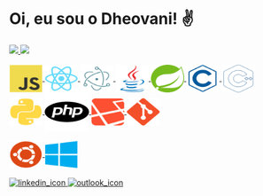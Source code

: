 # Oi, eu sou o Dheovani! :v:

<div align="left">
  <a href="https://github.com/Dheovani" />
  <img style="width:30em;"
       src="https://github-readme-stats.vercel.app/api?username=Dheovani&show_icons=true&theme=radical&include_all_commits=true&count_private=true" />
  <img style="width:30em;"
       src="https://github-readme-stats.vercel.app/api/top-langs/?username=Dheovani&layout=compact&langs_count=7&theme=radical" />
</div>

<div style="display: inline_block;"><br>
  <img align="center" alt="ecmascript" height="50" width="60"
       src="https://github.com/devicons/devicon/blob/master/icons/javascript/javascript-original.svg">
  <img align="center" alt="react_js" height="50" width="60"
       src="https://github.com/devicons/devicon/blob/master/icons/react/react-original.svg">
  <img align="center" alt="electron_js" height="50" width="60"
       src="https://github.com/devicons/devicon/blob/master/icons/electron/electron-original.svg">
  <img align="center" alt="java" height="50" width="60"
       src="https://github.com/devicons/devicon/blob/master/icons/java/java-original.svg">
  <img align="center" alt="spring" height="50" width="60"
       src="https://github.com/devicons/devicon/blob/master/icons/spring/spring-original.svg">
  <img align="center" alt="c" height="50" width="60"
       src="https://github.com/devicons/devicon/blob/master/icons/c/c-line.svg">
  <img align="center" alt="cplusplus" height="50" width="60"
       src="https://github.com/devicons/devicon/blob/master/icons/cplusplus/cplusplus-line.svg">
  <img align="center" alt="python" height="50" width="60"
       src="https://github.com/devicons/devicon/blob/master/icons/python/python-plain.svg">
    <img align="center" alt="php" height="70" width="80"
       src="https://github.com/devicons/devicon/blob/master/icons/php/php-plain.svg">
    <img align="center" alt="laravel" height="50" width="60"
       src="https://github.com/devicons/devicon/blob/master/icons/laravel/laravel-plain.svg">
    <img align="center" alt="git" height="50" width="60"
       src="https://github.com/devicons/devicon/blob/master/icons/git/git-original.svg">
</div>

<div><br>
  <img align="center" alt="linux" height="50" width="60"
       src="https://github.com/devicons/devicon/blob/master/icons/ubuntu/ubuntu-plain.svg">
  <img align="center" alt="windows" height="50" width="60"
       src="https://github.com/devicons/devicon/blob/master/icons/windows8/windows8-original.svg">
</div>

<div><br>
  <a href="https://www.linkedin.com/in/dheovani-xavier-da-cruz/" target="_blank" rel="nofollow">
    <img id="linkedin" target="_blank" alt="linkedin_icon"
         src="https://img.shields.io/badge/-LinkedIn-0077b5?style=for-the-badge&logo=linkedin&logoColor=white" />
  </a>
  
  <a href="mailto:dheovani_xavier@outlook.com" target="_blank" rel="nofollow">
    <img id="outlook" target="_blank" alt="outlook_icon"
         src="https://img.shields.io/badge/-Outlook-0072C6?style=for-the-badge&logo=microsoft-outlook&logoColor=white" />
  </a>
</div>
